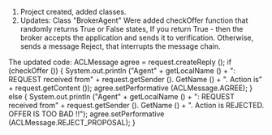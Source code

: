1. Project created, added classes.
2. Updates: Class "BrokerAgent"
Were added checkOffer function that randomly returns True or False states,
If you return True - then the broker accepts the application and sends it to verification.
Otherwise, sends a message Reject, that interrupts the message chain.

The updated code:
ACLMessage agree = request.createReply ();
if (checkOffer ())
{
System.out.println ("Agent" + getLocalName () + ": REQUEST received from" + request.getSender (). GetName () + ". Action is" + request.getContent ());
agree.setPerformative (ACLMessage.AGREE);
}
else
{
System.out.println ("Agent" + getLocalName () + ": REQUEST received from" + request.getSender (). GetName () + ". Action is REJECTED. OFFER IS TOO BAD !!");
agree.setPerformative (ACLMessage.REJECT_PROPOSAL);
}